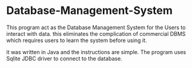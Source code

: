 # Database-Management-System
This program act as the Database Management System for the Users to interact with data. this eliminates the complication of commercial DBMS which requires users to learn 
the system before using it.

it was written in Java and the instructions are simple. The program uses Sqlite JDBC driver to connect to the database.
